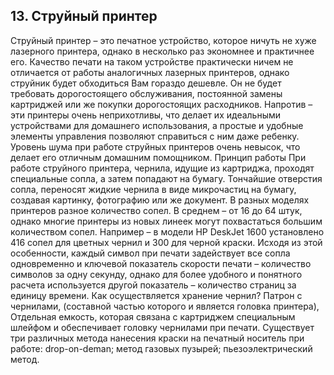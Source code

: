 ## 13. Струйный принтер


Струйный принтер – это печатное устройство, которое ничуть не хуже лазерного принтера, однако в несколько раз экономнее и практичнее его.
Качество печати на таком устройстве практически ничем не отличается от работы аналогичных лазерных принтеров, однако струйник будет обходиться Вам гораздо дешевле. Он не будет требовать дорогостоящего обслуживания, постоянной замены картриджей или же покупки дорогостоящих расходников. Напротив – эти принтеры очень неприхотливы, что делает их идеальными устройствами для домашнего использования, а простые и удобные элементы управления позволяют справиться с ним даже ребенку. Уровень шума при работе струйных принтеров очень невысок, что делает его отличным домашним помощником.
Принцип работы
При работе струйного принтера, чернила, идущие из картриджа, проходят специальные сопла, а затем попадают на бумагу. Тончайшие отверстия сопла, переносят жидкие чернила в виде микрочастиц на бумагу, создавая картинку, фотографию или же документ. В разных моделях принтеров разное количество сопел. В среднем – от 16 до 64 штук, однако многие принтеры из новых линеек могут похвастаться большим количеством сопел. Например – в модели HP DeskJet 1600 установлено 416 сопел для цветных чернил и 300 для черной краски. Исходя из этой особенности, каждый символ при печати задействует все сопла одновременно и ключевой показатель скорости печати – количество символов за одну секунду, однако для более удобного и понятного расчета используется другой показатель – количество страниц за единицу времени.
Как осуществляется хранение чернил? Патрон с чернилами, (составной частью которого и является головка принтера), Отдельная емкость, которая связана с картриджем специальным шлейфом и обеспечивает головку чернилами при печати.
Существует три различных метода нанесения краски на печатный носитель при работе:
drop-on-deman;
метод газовых пузырей;
пьезоэлектрический метод.